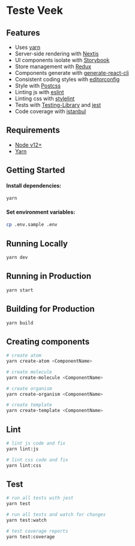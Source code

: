 # Teste Veek

## Features

- Uses [yarn](https://yarnpkg.com)
- Server-side rendering with [Nextjs](https://nextjs.org/)
- UI components isolate with [Storybook](https://storybook.js.org/)
- Store management with [Redux](https://redux.js.org/)
- Components generate with [generate-react-cli](https://github.com/arminbro/generate-react-cli)
- Consistent coding styles with [editorconfig](http://editorconfig.org)
- Style with [Postcss](https://postcss.org/)
- Linting js with [eslint](http://eslint.org)
- Linting css with [stylelint](https://github.com/stylelint/stylelint)
- Tests with [Testing-Library](https://testing-library.com/) and [jest](https://jestjs.io/)
- Code coverage with [istanbul](https://istanbul.js.org)

## Requirements

- [Node v12+](https://nodejs.org/en/download/current/)
- [Yarn](https://yarnpkg.com/en/docs/install)

## Getting Started



#### Install dependencies:

```bash
yarn
```

#### Set environment variables:

```bash
cp .env.sample .env
```

## Running Locally

```bash
yarn dev
```

## Running in Production

```bash
yarn start
```

## Building for Production

```bash
yarn build
```

## Creating components

```bash
# create atom
yarn create-atom <ComponentName>

# create molecule
yarn create-molecule <ComponentName>

# create organism
yarn create-organism <ComponentName>

# create template
yarn create-template <ComponentName>
```

## Lint

```bash
# lint js code and fix
yarn lint:js

# lint css code and fix
yarn lint:css
```

## Test

```bash
# run all tests with jest
yarn test

# run all tests and watch for changes
yarn test:watch

# test coverage reports
yarn test:coverage
```
